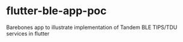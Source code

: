 # flutter-ble-app-poc
Barebones app to illustrate implementation of Tandem BLE TIPS/TDU services in flutter
